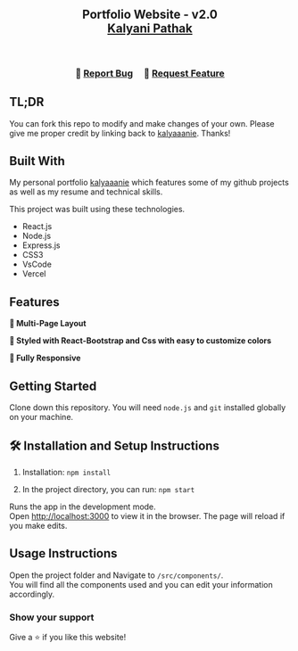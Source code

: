 <h2 align="center">
  Portfolio Website - v2.0<br/>
  <a href="https://kalyani-portfolio-omega.vercel.app/" target="_blank">Kalyani Pathak</a>
</h2>
<div align="center">
  
</div>

<br/>


<h3 align="center">
    🔹
    <a href="https://github.com/kalyaaanie/Portfolio/issues">Report Bug</a> &nbsp; &nbsp;
    🔹
    <a href="https://github.com/kalyaaanie/Portfolio/issues">Request Feature</a>
</h3>

## TL;DR

You can fork this repo to modify and make changes of your own. Please give me proper credit by linking back to [kalyaaanie](https://github.com/kalyaaanie/kalyani-portfolio). Thanks!

## Built With

My personal portfolio <a href="https://kalyani-portfolio-omega.vercel.app/" target="_blank">kalyaaanie</a> which features some of my github projects as well as my resume and technical skills.<br/>

This project was built using these technologies.

- React.js
- Node.js
- Express.js
- CSS3
- VsCode
- Vercel

## Features

**📖 Multi-Page Layout**

**🎨 Styled with React-Bootstrap and Css with easy to customize colors**

**📱 Fully Responsive**

## Getting Started

Clone down this repository. You will need `node.js` and `git` installed globally on your machine.

## 🛠 Installation and Setup Instructions

1. Installation: `npm install`

2. In the project directory, you can run: `npm start`

Runs the app in the development mode.\
Open [http://localhost:3000](http://localhost:3000) to view it in the browser.
The page will reload if you make edits.

## Usage Instructions

Open the project folder and Navigate to `/src/components/`. <br/>
You will find all the components used and you can edit your information accordingly.

### Show your support

Give a ⭐ if you like this website!


